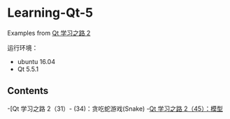 # Learning-Qt-5
Examples from [Qt 学习之路 2](https://www.devbean.net/category/qt-study-road-2/)

运行环境：
* ubuntu 16.04
* Qt 5.5.1

## Contents
-[Qt 学习之路 2（31）- (34)：贪吃蛇游戏(Snake)
-[Qt 学习之路 2（45）：模型](FileM)
